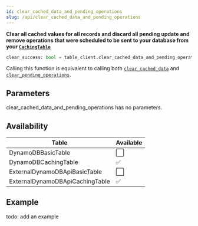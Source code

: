 ```yaml
---
id: clear_cached_data_and_pending_operations
slug: /api/clear_cached_data_and_pending_operations
---
```


**Clear all cached values for all records and discard all pending update and remove operations that were scheduled to be 
sent to your database from your [```CachingTable```](../caching_table/introduction.md)**

```python
clear_success: bool = table_client.clear_cached_data_and_pending_operations()
```

Calling this function is equivalent to calling both
[```clear_cached_data```](../api/clear_cached_data) and 
[```clear_pending_operations```](../api/clear_pending_operations).

## Parameters

clear_cached_data_and_pending_operations has no parameters.
 
## Availability

| Table | Available |
| ----- | :-------- |
| DynamoDBBasicTable | ⬜
| DynamoDBCachingTable | ✅
| ExternalDynamoDBApiBasicTable | ⬜
| ExternalDynamoDBApiCachingTable | ✅

## Example

todo: add an example
